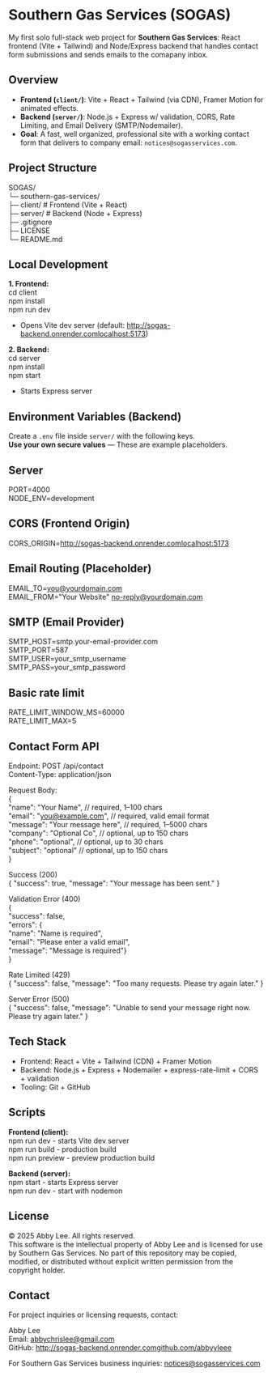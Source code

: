 # Southern Gas Services (SOGAS)

My first solo full-stack web project for **Southern Gas Services**: React frontend (Vite + Tailwind) and Node/Express backend
that handles contact form submissions and sends emails to the comapany inbox.

## Overview

- **Frontend (`client/`)**: Vite + React + Tailwind (via CDN), Framer Motion for animated effects.
- **Backend (`server/`)**: Node.js + Express w/ validation, CORS, Rate Limiting, and Email Delivery (SMTP/Nodemailer).
- **Goal**: A fast, well organized, professional site with a working contact form that delivers to company email: `notices@sogasservices.com`.

## Project Structure

SOGAS/<br/>
└─ southern-gas-services/<br/>
├─ client/ # Frontend (Vite + React)<br/>
├─ server/ # Backend (Node + Express)<br/>
├─ .gitignore<br/>
├─ LICENSE<br/>
└─ README.md

## Local Development

**1. Frontend:**<br/>
cd client<br/>
npm install<br/>
npm run dev

- Opens Vite dev server (default: http://sogas-backend.onrender.comlocalhost:5173)

**2. Backend:**<br/>
cd server<br/>
npm install<br/>
npm start<br/>

- Starts Express server

## Environment Variables (Backend)

Create a `.env` file inside `server/` with the following keys.  
**Use your own secure values** — These are example placeholders.

## Server

PORT=4000<br/>
NODE_ENV=development<br/>

## CORS (Frontend Origin)

CORS_ORIGIN=http://sogas-backend.onrender.comlocalhost:5173

## Email Routing (Placeholder)

EMAIL_TO=you@yourdomain.com<br/>
EMAIL_FROM="Your Website" <no-reply@yourdomain.com>

## SMTP (Email Provider)

SMTP_HOST=smtp.your-email-provider.com <br/>
SMTP_PORT=587<br/>
SMTP_USER=your_smtp_username<br/>
SMTP_PASS=your_smtp_password

## Basic rate limit

RATE_LIMIT_WINDOW_MS=60000<br/>
RATE_LIMIT_MAX=5

## Contact Form API

Endpoint: POST /api/contact<br/>
Content-Type: application/json

Request Body:<br/>
{<br/>
"name": "Your Name", // required, 1–100 chars<br/>
"email": "you@example.com", // required, valid email format<br/>
"message": "Your message here", // required, 1–5000 chars<br/>
"company": "Optional Co", // optional, up to 150 chars<br/>
"phone": "optional", // optional, up to 30 chars<br/>
"subject": "optional" // optional, up to 150 chars<br/>
}

Success (200)<br/>
{ "success": true, "message": "Your message has been sent." }

Validation Error (400)<br/>
{<br/>
"success": false,<br/>
"errors": {<br/>
"name": "Name is required",<br/>
"email": "Please enter a valid email",<br/>
"message": "Message is required"}<br/>
}

Rate Limited (429)<br/>
{ "success": false, "message": "Too many requests. Please try again later." }

Server Error (500)<br/>
{ "success": false, "message": "Unable to send your message right now. Please try again later." }

## Tech Stack

- Frontend: React + Vite + Tailwind (CDN) + Framer Motion
- Backend: Node.js + Express + Nodemailer + express-rate-limit + CORS + validation
- Tooling: Git + GitHub

## Scripts

**Frontend (client):**<br/>
npm run dev - starts Vite dev server<br/>
npm run build - production build</br>
npm run preview - preview production build

**Backend (server):**<br/>
npm start - starts Express server<br/>
npm run dev - start with nodemon

## License

© 2025 Abby Lee. All rights reserved.<br/>
This software is the intellectual property of Abby Lee and is licensed for use by Southern Gas Services.
No part of this repository may be copied, modified, or distributed without explicit written permission from the copyright holder.

## Contact

For project inquiries or licensing requests, contact:

Abby Lee<br/>
Email: abbychrislee@gmail.com<br/>
GitHub: http://sogas-backend.onrender.comgithub.com/abbyyleee

For Southern Gas Services business inquiries: notices@sogasservices.com
